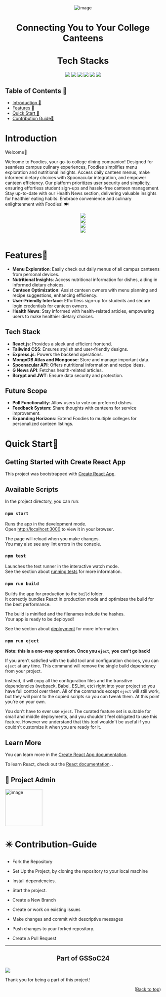  <div align="center">
<img src="https://i.ibb.co/8KGfccV/image.png" alt="image" border="0"/>
<h1>Connecting You to Your College Canteens</h1>

# Tech Stacks
![](https://img.shields.io/badge/React-61DAFB?style=for-the-badge&logo=react&color=blue)
![](https://img.shields.io/badge/Express.js-8A2BE2?style=for-the-badge&logo=express.js&color=black)
![](https://img.shields.io/badge/Node.js-8A2BE2?style=for-the-badge&logo=node.js&color=green)
![](https://img.shields.io/badge/MongoDB-8A2BE2?style=for-the-badge&logo=MongoDB&color=orange)
![](https://img.shields.io/badge/mongoose-8A2BE2?style=for-the-badge&logo=mongoose&labelcolor=yellow)
![](https://img.shields.io/badge/Tailwindcss-8A2BE2?style=for-the-badge&logo=Tailwind&color=yellow)

</div>

## Table of Contents 📒

- [Introduction 👋](#introduction)
- [Features 🌟](#features)
- [Quick Start 🚀](#quickstart)
- [Contribution Guide🤝](#contribution)

# Introduction <a name="introduction"></a>

Welcome👋

<p> 
Welcome to Foodies, your go-to college dining companion! Designed for seamless campus culinary experiences, Foodies simplifies menu exploration and nutritional insights. Access daily canteen menus, make informed dietary choices with Spoonacular integration, and empower canteen efficiency. Our platform prioritizes user security and simplicity, ensuring effortless student sign-ups and hassle-free canteen management. Stay up-to-date with our Health News section, delivering valuable insights for healthier eating habits. Embrace convenience and culinary enlightenment with Foodies! 🍽️ 
</p>
<center><img src="https://miro.medium.com/v2/resize:fit:1400/format:webp/1*vn4AvYCeRN9vMVIdXdzVzw.png" /></center>
<center><img src="https://miro.medium.com/v2/resize:fit:750/format:webp/1*b0oBt2sZFrnVshyIh58G2Q.png" /></center>
<center><img src="https://miro.medium.com/v2/resize:fit:1100/format:webp/1*AinzzVn6uc2MpB9nIDEfHA.png" /></center>
<center><img src="https://miro.medium.com/v2/resize:fit:1100/format:webp/1*VGix7E14mgXVRmiLUK3N5g.png" /></center>

<br/>

# Features🌟 <a name="features"></a>


- **Menu Exploration**: Easily check out daily menus of all campus canteens from personal devices.
- **Nutritional Insights**: Access nutritional information for dishes, aiding in informed dietary choices.
- **Canteen Optimization**: Assist canteen owners with menu planning and recipe suggestions, enhancing efficiency.
- **User-Friendly Interface**: Effortless sign-up for students and secure login credentials for canteen owners.
- **Health News**: Stay informed with health-related articles, empowering users to make healthier dietary choices.

## Tech Stack

- **React.js**: Provides a sleek and efficient frontend.
- **Tailwind CSS**: Ensures stylish and user-friendly designs.
- **Express.js**: Powers the backend operations.
- **MongoDB Atlas and Mongoose**: Store and manage important data.
- **Spoonacular API**: Offers nutritional information and recipe ideas.
- **G News API**: Fetches health-related articles.
- **Bcrypt and JWT**: Ensure data security and protection.

## Future Scope

- **Poll Functionality**: Allow users to vote on preferred dishes.
- **Feedback System**: Share thoughts with canteens for service improvement.
- **Expanding Horizons**: Extend Foodies to multiple colleges for personalized canteen listings.


# Quick Start🚀 <a name="quickstart"></a>

## Getting Started with Create React App

This project was bootstrapped with [Create React App](https://github.com/facebook/create-react-app).

## Available Scripts

In the project directory, you can run:

### `npm start`

Runs the app in the development mode.\
Open [http://localhost:3000](http://localhost:3000) to view it in your browser.

The page will reload when you make changes.\
You may also see any lint errors in the console.

### `npm test`

Launches the test runner in the interactive watch mode.\
See the section about [running tests](https://facebook.github.io/create-react-app/docs/running-tests) for more information.

### `npm run build`

Builds the app for production to the `build` folder.\
It correctly bundles React in production mode and optimizes the build for the best performance.

The build is minified and the filenames include the hashes.\
Your app is ready to be deployed!

See the section about [deployment](https://facebook.github.io/create-react-app/docs/deployment) for more information.

### `npm run eject`

**Note: this is a one-way operation. Once you `eject`, you can't go back!**

If you aren't satisfied with the build tool and configuration choices, you can `eject` at any time. This command will remove the single build dependency from your project.

Instead, it will copy all the configuration files and the transitive dependencies (webpack, Babel, ESLint, etc) right into your project so you have full control over them. All of the commands except `eject` will still work, but they will point to the copied scripts so you can tweak them. At this point you're on your own.

You don't have to ever use `eject`. The curated feature set is suitable for small and middle deployments, and you shouldn't feel obligated to use this feature. However we understand that this tool wouldn't be useful if you couldn't customize it when you are ready for it.

## Learn More

You can learn more in the [Create React App documentation](https://facebook.github.io/create-react-app/docs/getting-started).

To learn React, check out the [React documentation](https://reactjs.org/).
.


## 🤠 Project Admin 

<a href="https://github.com/VanshKing30"><img src="https://avatars.githubusercontent.com/u/74658625?v=4" alt="image" border="0" height="120"></a>

# ✴️ Contribution-Guide <a name="contribution"></a>

- Fork the Repository


- Set Up the Project, by cloning the repository to your local machine
- Install dependencies.
- Start the project.

- Create a New Branch
- Create or work on existing issues

- Make changes and commit with descriptive messages

- Push changes to your forked repository.
- Create a Pull Request
---

##  <center>Part of GSSoC24</center>

<img src="https://imgur.com/wuiJXqr.png"/>

<p>Thank you for being a part of this project!
<p align="right">(<a href="#top">Back to top</a>)</p>






